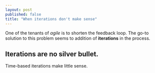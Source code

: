 ```yaml
---
layout: post
published: false
title: "When iterations don't make sense"
---
```


One of the tenants of *agile* is to shorten the feedback loop. The go-to solution to this problem seems to addition of **iterations** in the process.

## Iterations are no silver bullet.

Time-based iterations make little sense. 